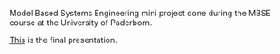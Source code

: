 Model Based Systems Engineering mini project done during the MBSE course at the University of Paderborn.

[This](https://github.com/Jagannath-raman/MBSE/blob/main/MBSE_PPT.pptx) is the final presentation.
